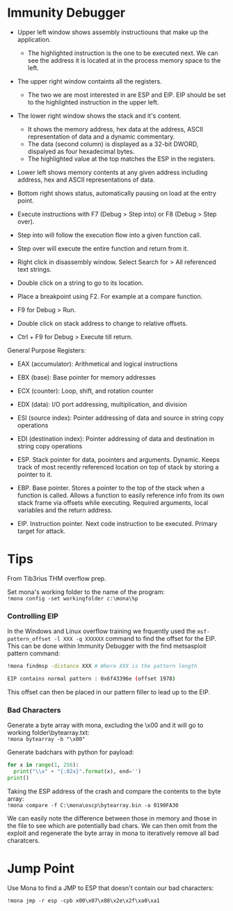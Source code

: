 # Immunity Debugger

* Upper left window shows assembly instructiouns that make up the application.
  * The highlighted instruction is the one to be executed next. We can see the address it is located at in the process memory space to the left.
* The upper right window containts all the registers.
  * The two we are most interested in are ESP and EIP. EIP should be set to the highlighted instruction in the upper left.
* The lower right window shows the stack and it's content.
  * It shows the memory address, hex data at the address, ASCII representation of data and a dynamic commentary.
  * The data (second column) is displayed as a 32-bit DWORD, dispalyed as four hexadecimal bytes.
  * The highlighted value at the top matches the ESP in the registers.
* Lower left shows memory contents at any given address including address, hex and ASCII representations of data.

* Bottom right shows status, automatically pausing on load at the entry point.
* Execute instructions with F7 (Debug > Step into) or F8 (Debug > Step over).
* Step into will follow the execution flow into a given function call.
* Step over will execute the entire function and return from it.

* Right click in disassembly window. Select Search for > All referenced text strings.
* Double click on a string to go to its location.
* Place a breakpoint using F2. For example at a compare function.
* F9 for Debug > Run.
* Double click on stack address to change to relative offsets.
* Ctrl + F9 for Debug > Execute till return.

General Purpose Registers:
* EAX (accumulator): Arithmetical and logical instructions
* EBX (base): Base pointer for memory addresses
* ECX (counter): Loop, shift, and rotation counter
* EDX (data): I/O port addressing, multiplication, and division
* ESI (source index): Pointer addressing of data and source in string copy operations
* EDI (destination index): Pointer addressing of data and destination in string copy operations

* ESP. Stack pointer for data, poointers and arguments. Dynamic. Keeps track of most recently referenced location on top of stack by storing a pointer to it.
* EBP. Base pointer. Stores a pointer to the top of the stack when a function is called. Allows a function to easily reference info from its own stack frame via offsets while executing. Required arguments, local variables and the return address.
* EIP. Instruction pointer. Next code instruction to be executed. Primary target for attack.

# Tips

From Tib3rius THM overflow prep.

Set mona's working folder to the name of the program:  
`!mona config -set workingfolder c:\mona\%p`

### Controlling EIP
In the Windows and Linux overflow training we frquently used the `msf-pattern_offset -l XXX -q XXXXXX` command to find the offset for the EIP. This can be done within Immunity Debugger with the find metsasploit pattern command:  

```bash
!mona findmsp -distance XXX # Where XXX is the pattern length

EIP contains normal pattern : 0x6f43396e (offset 1978)
```
This offset can then be placed in our pattern filler to lead up to the EIP.

### Bad Characters

Generate a byte array with mona, excluding the \x00 and it will go to working folder\bytearray.txt:  
`!mona bytearray -b "\x00"`

Generate badchars with python for payload:
```python
for x in range(1, 256):
  print("\\x" + "{:02x}".format(x), end='')
print()
```

Taking the ESP address of the crash and compare the contents to the byte array:  
`!mona compare -f C:\mona\oscp\bytearray.bin -a 0190FA30`

We can easily note the difference between those in memory and those in the file to see which are potentially bad chars. We can then omit from the exploit and regenerate the byte array in mona to iteratively remove all bad charatcers.

# Jump Point

Use Mona to find a JMP to ESP that doesn't contain our bad characters:  

`!mona jmp -r esp -cpb x00\x07\x08\x2e\x2f\xa0\xa1`

